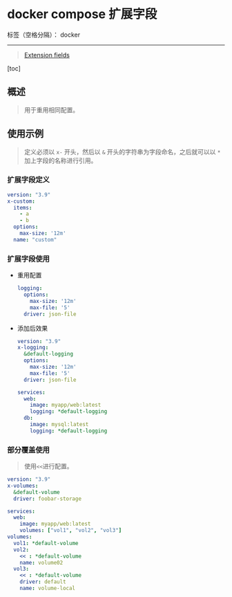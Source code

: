 # docker compose 扩展字段

标签（空格分隔）： docker

---

> [Extension fields](https://docs.docker.com/compose/compose-file/compose-file-v3/#extension-fields)

[toc]

## 概述

> 用于重用相同配置。

## 使用示例

> 定义必须以 `x-` 开头，然后以 `&` 开头的字符串为字段命名，之后就可以以 `*` 加上字段的名称进行引用。

### 扩展字段定义

```yml
version: "3.9"
x-custom:
  items:
    - a
    - b
  options:
    max-size: '12m'
  name: "custom"
```

### 扩展字段使用

- 重用配置

    ```yml
    logging:
      options:
        max-size: '12m'
        max-file: '5'
      driver: json-file
    ```

- 添加后效果

    ```yml
    version: "3.9"
    x-logging:
      &default-logging
      options:
        max-size: '12m'
        max-file: '5'
      driver: json-file
    
    services:
      web:
        image: myapp/web:latest
        logging: *default-logging
      db:
        image: mysql:latest
        logging: *default-logging
    ```

### 部分覆盖使用

> 使用`<<`进行配置。

```yml
version: "3.9"
x-volumes:
  &default-volume
  driver: foobar-storage

services:
  web:
    image: myapp/web:latest
    volumes: ["vol1", "vol2", "vol3"]
volumes:
  vol1: *default-volume
  vol2:
    << : *default-volume
    name: volume02
  vol3:
    << : *default-volume
    driver: default
    name: volume-local
```
